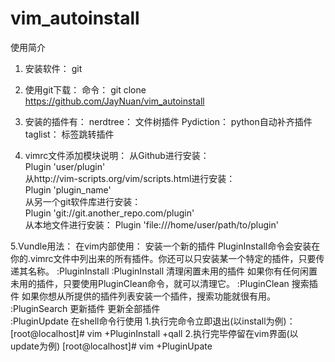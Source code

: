 # vim_autoinstall
使用简介

1. 安装软件： git
2. 使用git下载：
   命令： git clone https://github.com/JayNuan/vim_autoinstall  
   
3. 安装的插件有：
   nerdtree： 文件树插件
   Pydiction： python自动补齐插件
   taglist：  标签跳转插件
   
  4. vimrc文件添加模块说明：
   从Github进行安装：  
        Plugin 'user/plugin'  
    从http://vim-scripts.org/vim/scripts.html进行安装：  
        Plugin 'plugin_name'  
    从另一个git软件库进行安装：  
        Plugin 'git://git.another_repo.com/plugin'  
    从本地文件进行安装：
        Plugin 'file:///home/user/path/to/plugin'
        
   5.Vundle用法：
    在vim内部使用：
        安装一个新的插件
            PluginInstall命令会安装在你的.vimrc文件中列出来的所有插件。你还可以只安装某一个特定的插件，只要传递其名称。
                :PluginInstall 
                :PluginInstall <plugin-name>
        清理闲置未用的插件
            如果你有任何闲置未用的插件，只要使用PluginClean命令，就可以清理它。
                :PluginClean
        搜索插件
            如果你想从所提供的插件列表安装一个插件，搜索功能就很有用。
                :PluginSearch <text-list>
         更新插件
             更新全部插件  
                :PluginUpdate
      在shell命令行使用
        1.执行完命令立即退出(以install为例)：
             [root@localhost]# vim +PluginInstall +qall
        2.执行完毕停留在vim界面(以update为例)
              [root@localhost]# vim +PluginUpate

